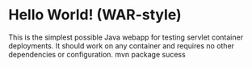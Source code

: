 Hello World! (WAR-style)
===============

This is the simplest possible Java webapp for testing servlet container deployments.  It should work on any container and requires no other dependencies or configuration.
mvn package sucess

